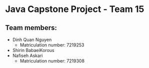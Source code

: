 # Java Capstone Project - Team 15 
## Team members: 
- Dinh Quan Nguyen <br>
  - Matriculation number: 7219253
- Shirin BabaeiKorous <br>
- Nafiseh Askari <br>
  - Matriculation number: 7219308
